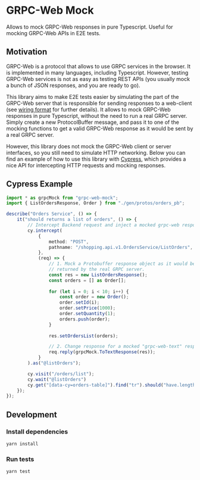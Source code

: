 # GRPC-Web Mock

Allows to mock GRPC-Web responses in pure Typescript. Useful for mocking
GRPC-Web APIs in E2E tests.

## Motivation

GRPC-Web is a protocol that allows to use GRPC services in the browser. It is
implemented in many languages, including Typescript. However, testing GRPC-Web
services is not as easy as testing REST APIs (you usually mock a bunch of JSON
responses, and you are ready to go).

This library aims to make E2E tests easier by simulating the part of the
GRPC-Web server that is responsible for sending responses to a web-client
(see [wiring format](https://github.com/grpc/grpc-web#wire-format-mode) for
further details). It allows to mock GRPC-Web responses in pure Typescript,
without the need to run a real GRPC server. Simply create a new ProtocolBuffer
message, and pass it to one of the mocking functions to get a valid GRPC-Web
response as it would be sent by a real GRPC server.

However, this library does not mock the GRPC-Web client or server interfaces,
so you still need to simulate HTTP networking. Below you can find an example of
how to use this library with [Cypress](https://www.cypress.io/), which provides
a nice API for intercepting HTTP requests and mocking responses.

## Cypress Example

```typescript
import * as grpcMock from "grpc-web-mock";
import { ListOrdersResponse, Order } from "./gen/protos/orders_pb";

describe("Orders Service", () => {
    it("should returns a list of orders", () => {
        // Intercept Backend request and inject a mocked grpc-web response.
        cy.intercept(
            {
                method: "POST",
                pathname: "/shopping.api.v1.OrdersService/ListOrders",
            },
            (req) => {
                // 1. Mock a Protobuffer response object as it would be 
                // returned by the real GRPC server.
                const res = new ListOrdersResponse();
                const orders = [] as Order[];
                
                for (let i = 0; i < 10; i++) {
                    const order = new Order();
                    order.setId(i);
                    order.setPrice(1000);
                    order.setQuantity(1);
                    orders.push(order);
                }
                
                res.setOrdersList(orders);

                // 2. Change response for a mocked "grpc-web-text" response.
                req.reply(grpcMock.ToTextResponse(res));
            }
        ).as("@listOrders");

        cy.visit("/orders/list");
        cy.wait("@listOrders")
        cy.get("[data-cy=orders-table]").find("tr").should("have.length", 10);
    });
});
```

## Development

### Install dependencies

```bash
yarn install
```

### Run tests

```bash
yarn test
```
